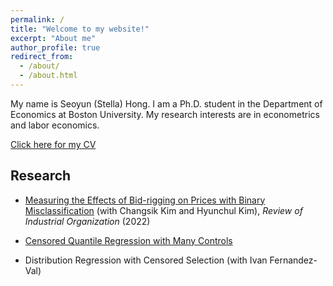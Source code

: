 ```yaml
---
permalink: /
title: "Welcome to my website!"
excerpt: "About me"
author_profile: true
redirect_from: 
  - /about/
  - /about.html
---
```


My name is Seoyun (Stella) Hong. I am a Ph.D. student in the Department of Economics at Boston University. My research interests are in econometrics and labor economics.

[Click here for my CV](https://seoyunhong.github.io/assets/May23.pdf) 


<span>Research</span>
---

- [Measuring the Effects of Bid-rigging on Prices with Binary Misclassification](https://link.springer.com/article/10.1007/s11151-022-09876-9) (with Changsik Kim and Hyunchul Kim), <em>Review of Industrial Organization</em> (2022)

- [Censored Quantile Regression with Many Controls](https://arxiv.org/abs/2303.02784)

- Distribution Regression with Censored Selection (with Ivan Fernandez-Val)




